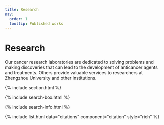 ```yaml
---
title: Research
nav:
  order: 1
  tooltip: Published works
---
```


# <i class="fas fa-microscope"></i>Research

Our cancer research laboratories are dedicated to solving problems and making discoveries that can lead to the development of anticancer agents and treatments.
Others provide valuable services to researchers at Zhengzhou University and other institutions.

{% include section.html %}

{% include search-box.html %}

{% include search-info.html %}

{% include list.html data="citations" component="citation" style="rich" %}
